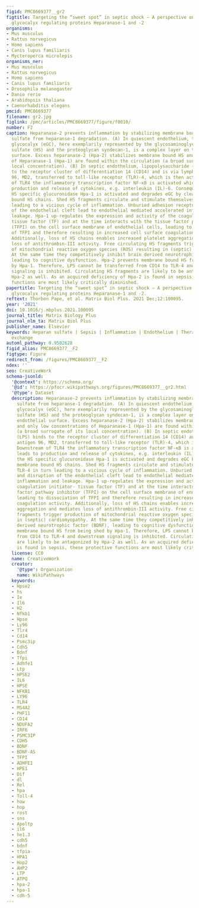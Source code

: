 ```yaml
---
figid: PMC8669377__gr2
figtitle: Targeting the “sweet spot” in septic shock – A perspective on the endothelial
  glycocalyx regulating proteins Heparanase-1 and -2
organisms:
- Mus musculus
- Rattus norvegicus
- Homo sapiens
- Canis lupus familiaris
- Mycteroperca microlepis
organisms_ner:
- Mus musculus
- Rattus norvegicus
- Homo sapiens
- Canis lupus familiaris
- Drosophila melanogaster
- Danio rerio
- Arabidopsis thaliana
- Caenorhabditis elegans
pmcid: PMC8669377
filename: gr2.jpg
figlink: /pmc/articles/PMC8669377/figure/f0010/
number: F2
caption: Heparanase-2 prevents inflammation by stabilizing membrane bound heparan
  sulfate from heparanse-1 degradation. (A) In quiescent endothelium, the endothelial
  glycocalyx (eGC), here exemplarily represented by the glycosaminoglycan heparan
  sulfate (HS) and the proteoglycan syndecan-1, is a complex layer on top of the endothelial
  surface. Excess heparanase-2 (Hpa-2) stabilizes membrane bound HS and only low concentrations
  of Heparanase-1 (Hpa-1) are found within the circulation (a broad surrogate of its
  local concentration). (B) In septic endothelium, lipopolysaccharide (LPS) binds
  to the receptor cluster of differentiation 14 (CD14) and is via lymphocyte antigen
  96, MD2, transferred to toll-like receptor (TLR)-4, which is then activated. Downstream
  of TLR4 the inflammatory transcription factor NF-κB is activated which leads to
  production and release of cytokines, e.g. interleukin (IL)-6. Consequentially, the
  HS specific glucuronidase Hpa-1 is activated and degrades eGC by cleaving membrane
  bound HS chains. Shed HS fragments circulate and stimulate themselves TLR-4 in turn
  leading to a vicious cycle of inflammation. Unburied adhesion receptors and disruption
  of the endothelial cleft lead to endothelial mediated accelerated inflammation and
  leakage. Hpa-1 up-regulates the expression and activity of the coagulation initiator-
  tissue factor (TF) and at the time interacts with the tissue factor pathway inhibitor
  (TFPI) on the cell surface membrane of endothelial cells, leading to dissociation
  of TFPI and therefore resulting in increased cell surface coagulation activity.
  Additionally, loss of HS chains enables increased platelet aggregation and mediates
  loss of antithrombin-III activity. Free circulating HS fragments trigger production
  of mitochondrial reactive oxygen species (ROS) resulting in (septic) cardiomyopathy.
  At the same time they competitively inhibit brain derived neurotrophic factor (BDNF),
  leading to cognitive dysfunction. Hpa-2 prevents membrane bound HS from being shed
  by Hpa-1. Therefore, LPS cannot be transferred from CD14 to TLR-4 and downstream
  signaling is inhibited. Circulating HS fragments are likely to be antagonized by
  Hpa-2 as well. As an acquired deficiency of Hpa-2 is found in sepsis, these protective
  functions are most likely critically diminished.
papertitle: Targeting the “sweet spot” in septic shock – A perspective on the endothelial
  glycocalyx regulating proteins Heparanase-1 and -2.
reftext: Thorben Pape, et al. Matrix Biol Plus. 2021 Dec;12:100095.
year: '2021'
doi: 10.1016/j.mbplus.2021.100095
journal_title: Matrix Biology Plus
journal_nlm_ta: Matrix Biol Plus
publisher_name: Elsevier
keywords: Heparan sulfate | Sepsis | Inflammation | Endothelium | Therapeutic plasma
  exchange
automl_pathway: 0.9502628
figid_alias: PMC8669377__F2
figtype: Figure
redirect_from: /figures/PMC8669377__F2
ndex: ''
seo: CreativeWork
schema-jsonld:
  '@context': https://schema.org/
  '@id': https://pfocr.wikipathways.org/figures/PMC8669377__gr2.html
  '@type': Dataset
  description: Heparanase-2 prevents inflammation by stabilizing membrane bound heparan
    sulfate from heparanse-1 degradation. (A) In quiescent endothelium, the endothelial
    glycocalyx (eGC), here exemplarily represented by the glycosaminoglycan heparan
    sulfate (HS) and the proteoglycan syndecan-1, is a complex layer on top of the
    endothelial surface. Excess heparanase-2 (Hpa-2) stabilizes membrane bound HS
    and only low concentrations of Heparanase-1 (Hpa-1) are found within the circulation
    (a broad surrogate of its local concentration). (B) In septic endothelium, lipopolysaccharide
    (LPS) binds to the receptor cluster of differentiation 14 (CD14) and is via lymphocyte
    antigen 96, MD2, transferred to toll-like receptor (TLR)-4, which is then activated.
    Downstream of TLR4 the inflammatory transcription factor NF-κB is activated which
    leads to production and release of cytokines, e.g. interleukin (IL)-6. Consequentially,
    the HS specific glucuronidase Hpa-1 is activated and degrades eGC by cleaving
    membrane bound HS chains. Shed HS fragments circulate and stimulate themselves
    TLR-4 in turn leading to a vicious cycle of inflammation. Unburied adhesion receptors
    and disruption of the endothelial cleft lead to endothelial mediated accelerated
    inflammation and leakage. Hpa-1 up-regulates the expression and activity of the
    coagulation initiator- tissue factor (TF) and at the time interacts with the tissue
    factor pathway inhibitor (TFPI) on the cell surface membrane of endothelial cells,
    leading to dissociation of TFPI and therefore resulting in increased cell surface
    coagulation activity. Additionally, loss of HS chains enables increased platelet
    aggregation and mediates loss of antithrombin-III activity. Free circulating HS
    fragments trigger production of mitochondrial reactive oxygen species (ROS) resulting
    in (septic) cardiomyopathy. At the same time they competitively inhibit brain
    derived neurotrophic factor (BDNF), leading to cognitive dysfunction. Hpa-2 prevents
    membrane bound HS from being shed by Hpa-1. Therefore, LPS cannot be transferred
    from CD14 to TLR-4 and downstream signaling is inhibited. Circulating HS fragments
    are likely to be antagonized by Hpa-2 as well. As an acquired deficiency of Hpa-2
    is found in sepsis, these protective functions are most likely critically diminished.
  license: CC0
  name: CreativeWork
  creator:
    '@type': Organization
    name: WikiPathways
  keywords:
  - Hpse2
  - hs
  - Ie
  - Il6
  - H2
  - Nfkb1
  - Hpse
  - Ly96
  - Tlr4
  - Cd14
  - Psmc3ip
  - Cdh5
  - Bdnf
  - Tfpi
  - Adhfe1
  - Ltp
  - HPSE2
  - IL6
  - HPSE
  - NFKB1
  - LY96
  - TLR4
  - MS4A2
  - PHF11
  - CD14
  - NDUFA2
  - IRF6
  - PSMC3IP
  - CDH5
  - BDNF
  - BDNF-AS
  - TFPI
  - ADHFE1
  - HPE1
  - Dif
  - dl
  - Rel
  - hpa
  - Toll-4
  - how
  - hop
  - rost
  - sns
  - Apoltp
  - il6
  - he1.3
  - cdh5
  - bdnf
  - tfpia
  - HPA1
  - Hop2
  - AHP2
  - LTP
  - ATPQ
  - hpa-2
  - hpa-1
  - cdh-5
---
```

